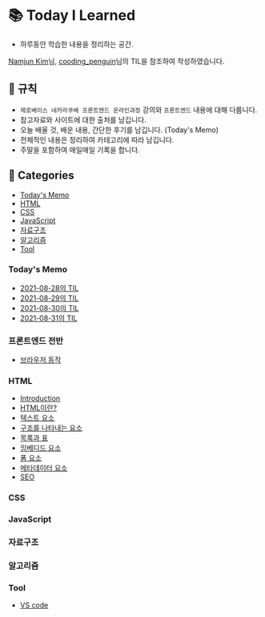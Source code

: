 # 📚 Today I Learned

- 하루동안 학습한 내용을 정리하는 공간.

[Namjun Kim](https://github.com/namjunemy/TIL)님, [cooding_penguin](https://www.instagram.com/cooding_penguin/)님의 TIL을 참조하여 작성하였습니다.

## 📢 규칙

- `제로베이스 네카라쿠배 프론트엔드 온라인과정` 강의와 `프론트엔드` 내용에 대해 다룹니다.
- 참고자료와 사이트에 대한 출처를 남깁니다.
- 오늘 배울 것, 배운 내용, 간단한 후기를 남깁니다. (Today's Memo)
- 전체적인 내용은 정리하여 카테고리에 따라 남깁니다.
- 주말을 포함하여 매일매일 기록을 합니다.

## 📁 Categories

- [Today's Memo](#todays-memo)
- [HTML](#html)
- [CSS](#css)
- [JavaScript](#javascript)
- [자료구조](#자료구조)
- [알고리즘](#알고리즘)
- [Tool](#tool)

### Today's Memo

- [2021-08-28의 TIL](Today's%20Memo/2021-08-28.md)
- [2021-08-29의 TIL](Today's%20Memo/2021-08-29.md)
- [2021-08-30의 TIL](Today's%20Memo/2021-08-30.md)
- [2021-08-31의 TIL](Today's%20Memo/2021-08-31.md)

### 프론트엔드 전반

- [브라우저 동작](FrontEnd/browser-rendering.md)

### HTML

- [Introduction](HTML/Introduction.md)
- [HTML이란?](HTML/what-is-html.md)
- [텍스트 요소](HTML/text-element.md)
- [구조를 나타내는 요소](HTML/structure-element.md)
- [목록과 표](HTML/list-and-table.md)
- [임베디드 요소](HTML/imbedded-element.md)
- [폼 요소](HTML/form-element.md)
- [메타데이터 요소](HTML/meta-element.md)
- [SEO](HTML/SEO.md)

### CSS

### JavaScript

### 자료구조

### 알고리즘

### Tool

- [VS code](Tool/vs-code.md)
